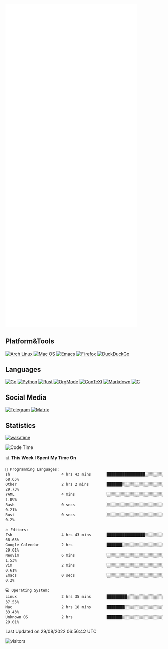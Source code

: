 ![Metrics](https://github.com/SteamedFish/SteamedFish/blob/master/github-metrics.svg)

## Platform&Tools

[![Arch Linux](https://img.shields.io/badge/ArchLinux-1793D1?logo=arch-linux&logoColor=fff&style=flat-square)](https://archlinux.org/)
[![Mac OS](https://img.shields.io/badge/MacOS-000000?style=flat-square&logo=macos&logoColor=F0F0F0)](https://www.apple.com/macos/)
[![Emacs](https://img.shields.io/badge/Emacs-%237F5AB6.svg?&style=flat-square&logo=gnu-emacs&logoColor=white)](https://www.gnu.org/software/emacs/)
[![Firefox](https://img.shields.io/badge/Firefox-FF7139?style=flat-square&logo=Firefox-Browser&logoColor=white)](https://firefox.com/)
[![DuckDuckGo](https://img.shields.io/badge/DuckDuckGo-DE5833?style=flat-square&logo=DuckDuckGo&logoColor=white)](https://duckduckgo.com/)

## Languages

[![Go](https://img.shields.io/badge/Golang-%2300ADD8.svg?style=flat-square&logo=go&logoColor=white)](https://golang.org/)
[![Python](https://img.shields.io/badge/Python-3670A0?style=flat-square&logo=python&logoColor=ffdd54)](https://www.python.org/)
[![Rust](https://img.shields.io/badge/Rust-%23000000.svg?style=flat-square&logo=rust&logoColor=white)](https://www.rust-lang.org/)
[![OrgMode](https://img.shields.io/badge/OrgMode-%23000000.svg?style=flat-square&logo=org&logoColor=white)](https://orgmode.org/)
[![ConTeXt](https://img.shields.io/badge/ConTeXt-%23008080.svg?style=flat-square&logo=latex&logoColor=white)](https://contextgarden.net/)
[![Markdown](https://img.shields.io/badge/MarkDown-%23000000.svg?style=flat-square&logo=markdown&logoColor=white)](https://daringfireball.net/projects/markdown/)
[![C](https://img.shields.io/badge/C-%2300599C.svg?style=flat-square&logo=c&logoColor=white)](https://www.iso.org/standard/74528.html)

## Social Media
[![Telegram](https://img.shields.io/badge/SteamedFish-2CA5E0?style=social&logo=telegram&logoColor=white)](https://t.me/SteamedFish)
[![Matrix](https://img.shields.io/badge/SteamedFish-2CA5E0?style=social&logo=matrix&logoColor=black)](https://matrix.to/#/@i:steamedfish.org)

## Statistics
[![wakatime](https://wakatime.com/badge/user/168280d6-fcf2-4b4f-ad3a-dc4612f35b38.svg)](https://wakatime.com/@168280d6-fcf2-4b4f-ad3a-dc4612f35b38)

<!--START_SECTION:waka-->
![Code Time](http://img.shields.io/badge/Code%20Time-1%2C978%20hrs%2017%20mins-blue)

📊 **This Week I Spent My Time On** 

```text
💬 Programming Languages: 
sh                       4 hrs 43 mins       █████████████████░░░░░░░░   68.65% 
Other                    2 hrs 2 mins        ███████░░░░░░░░░░░░░░░░░░   29.73% 
YAML                     4 mins              ░░░░░░░░░░░░░░░░░░░░░░░░░   1.09% 
Bash                     0 secs              ░░░░░░░░░░░░░░░░░░░░░░░░░   0.21% 
Rust                     0 secs              ░░░░░░░░░░░░░░░░░░░░░░░░░   0.2%

🔥 Editors: 
Zsh                      4 hrs 43 mins       █████████████████░░░░░░░░   68.65% 
Google Calendar          2 hrs               ███████░░░░░░░░░░░░░░░░░░   29.01% 
Neovim                   6 mins              ░░░░░░░░░░░░░░░░░░░░░░░░░   1.53% 
Vim                      2 mins              ░░░░░░░░░░░░░░░░░░░░░░░░░   0.61% 
Emacs                    0 secs              ░░░░░░░░░░░░░░░░░░░░░░░░░   0.2%

💻 Operating System: 
Linux                    2 hrs 35 mins       █████████░░░░░░░░░░░░░░░░   37.55% 
Mac                      2 hrs 18 mins       ████████░░░░░░░░░░░░░░░░░   33.43% 
Unknown OS               2 hrs               ███████░░░░░░░░░░░░░░░░░░   29.01%

```


 Last Updated on 29/08/2022 06:56:42 UTC
<!--END_SECTION:waka-->

![visitors](https://visitor-badge.laobi.icu/badge?page_id=SteamedFish.SteamedFish)
